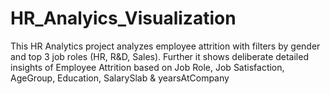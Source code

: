 # HR_Analyics_Visualization
This HR Analytics project analyzes employee attrition with filters by gender and top 3 job roles (HR, R&amp;D, Sales). Further it shows deliberate detailed insights of Employee Attrition based on Job Role, Job Satisfaction, AgeGroup, Education, SalarySlab &amp; yearsAtCompany 
